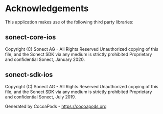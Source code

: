 # Acknowledgements
This application makes use of the following third party libraries:

## sonect-core-ios

Copyright (C) Sonect AG - All Rights Reserved
Unauthorized copying of this file, and the Sonect SDK via any medium is strictly prohibited
Proprietary and confidential
Sonect, January 2020. 


## sonect-sdk-ios

Copyright (C) Sonect AG - All Rights Reserved
Unauthorized copying of this file, and the Sonect SDK via any medium is strictly prohibited
Proprietary and confidential
Sonect, July 2019. 

Generated by CocoaPods - https://cocoapods.org
